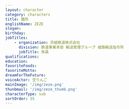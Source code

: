 ```yaml
---
layout: character
category: characters
title: 膳所
englishName: ZEZE
slogan: 
birthday: 
jobTitles:
    - organization: 京姫鉄道株式会社
      division: 鉄道事業本部 輸送管理グループ 姫路輸送指令所
      jobTitle: 係員
qualifications:
education: 
favoriteFoods:
favoriteMotto: 
dreamForTheFuture: 
voiceActor: 空りんご
mainImage: '/img/zeze.png'
thunbmail: '/img/zeze_thumb.png'
characterType: sub
sortOrder: 35
---
```

